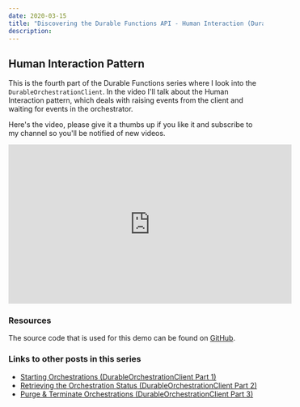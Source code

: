 ```yaml
---
date: 2020-03-15
title: "Discovering the Durable Functions API - Human Interaction (DurableOrchestrationClient part 4)"
description:
---
```


## Human Interaction Pattern

This is the fourth part of the Durable Functions series where I look into the `DurableOrchestrationClient`. In the video I'll talk about the Human Interaction pattern, which deals with raising events from the client and waiting for events in the orchestrator.

Here's the video, please give it a thumbs up if you like it and subscribe to my channel so you'll be notified of new videos.

<iframe width="560" height="315" src="https://www.youtube.com/embed/bJLuyzcTT78" frameborder="0" allow="autoplay; encrypted-media" allowfullscreen></iframe>

### Resources

The source code that is used for this demo can be found on [GitHub](https://github.com/marcduiker/demos-azure-durable-functions).

### Links to other posts in this series

- [Starting Orchestrations (DurableOrchestrationClient Part 1)](/articles/durable-functions-api-durableorchestrationclient-1)
- [Retrieving the Orchestration Status (DurableOrchestrationClient Part 2)](/articles/durable-functions-api-durableorchestrationclient-2)
- [Purge & Terminate Orchestrations (DurableOrchestrationClient Part 3)](/articles/durable-functions-api-purge-terminate)